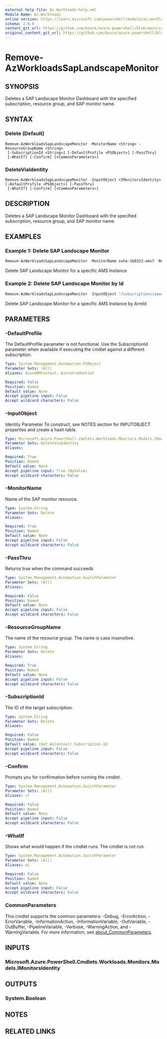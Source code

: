 ```yaml
---
external help file: Az.Workloads-help.xml
Module Name: Az.Workloads
online version: https://learn.microsoft.com/powershell/module/az.workloads/remove-azworkloadssaplandscapemonitor
schema: 2.0.0
content_git_url: https://github.com/Azure/azure-powershell/blob/main/src/Workloads/Workloads/help/Remove-AzWorkloadsSapLandscapeMonitor.md
original_content_git_url: https://github.com/Azure/azure-powershell/blob/main/src/Workloads/Workloads/help/Remove-AzWorkloadsSapLandscapeMonitor.md
---
```


# Remove-AzWorkloadsSapLandscapeMonitor

## SYNOPSIS
Deletes a SAP Landscape Monitor Dashboard with the specified subscription, resource group, and SAP monitor name.

## SYNTAX

### Delete (Default)
```
Remove-AzWorkloadsSapLandscapeMonitor -MonitorName <String> -ResourceGroupName <String>
 [-SubscriptionId <String>] [-DefaultProfile <PSObject>] [-PassThru]
 [-WhatIf] [-Confirm] [<CommonParameters>]
```

### DeleteViaIdentity
```
Remove-AzWorkloadsSapLandscapeMonitor -InputObject <IMonitorsIdentity> [-DefaultProfile <PSObject>] [-PassThru]
 [-WhatIf] [-Confirm] [<CommonParameters>]
```

## DESCRIPTION
Deletes a SAP Landscape Monitor Dashboard with the specified subscription, resource group, and SAP monitor name.

## EXAMPLES

### Example 1: Delete SAP Landscape Monitor
```powershell
Remove-AzWorkloadsSapLandscapeMonitor -MonitorName suha-160323-ams7 -ResourceGroupName suha-0802-rg1 -SubscriptionId aaaa0a0a-bb1b-cc2c-dd3d-eeeeee4e4e4e
```

Delete SAP Landscape Monitor for a specific AMS Instance

### Example 2: Delete SAP Landscape Monitor by Id
```powershell
Remove-AzWorkloadsSapLandscapeMonitor -InputObject "/subscriptions/aaaa0a0a-bb1b-cc2c-dd3d-eeeeee4e4e4e/resourceGroups/suha-0802-rg1/providers/Microsoft.Workloads/monitors/suha-0202-ams9/sapLandscapeMonitor/default"
```

Delete SAP Landscape Monitor for a specific AMS Instance by ArmId

## PARAMETERS

### -DefaultProfile
The DefaultProfile parameter is not functional.
Use the SubscriptionId parameter when available if executing the cmdlet against a different subscription.

```yaml
Type: System.Management.Automation.PSObject
Parameter Sets: (All)
Aliases: AzureRMContext, AzureCredential

Required: False
Position: Named
Default value: None
Accept pipeline input: False
Accept wildcard characters: False
```

### -InputObject
Identity Parameter
To construct, see NOTES section for INPUTOBJECT properties and create a hash table.

```yaml
Type: Microsoft.Azure.PowerShell.Cmdlets.Workloads.Monitors.Models.IMonitorsIdentity
Parameter Sets: DeleteViaIdentity
Aliases:

Required: True
Position: Named
Default value: None
Accept pipeline input: True (ByValue)
Accept wildcard characters: False
```

### -MonitorName
Name of the SAP monitor resource.

```yaml
Type: System.String
Parameter Sets: Delete
Aliases:

Required: True
Position: Named
Default value: None
Accept pipeline input: False
Accept wildcard characters: False
```

### -PassThru
Returns true when the command succeeds

```yaml
Type: System.Management.Automation.SwitchParameter
Parameter Sets: (All)
Aliases:

Required: False
Position: Named
Default value: None
Accept pipeline input: False
Accept wildcard characters: False
```

### -ResourceGroupName
The name of the resource group.
The name is case insensitive.

```yaml
Type: System.String
Parameter Sets: Delete
Aliases:

Required: True
Position: Named
Default value: None
Accept pipeline input: False
Accept wildcard characters: False
```

### -SubscriptionId
The ID of the target subscription.

```yaml
Type: System.String
Parameter Sets: Delete
Aliases:

Required: False
Position: Named
Default value: (Get-AzContext).Subscription.Id
Accept pipeline input: False
Accept wildcard characters: False
```

### -Confirm
Prompts you for confirmation before running the cmdlet.

```yaml
Type: System.Management.Automation.SwitchParameter
Parameter Sets: (All)
Aliases: cf

Required: False
Position: Named
Default value: None
Accept pipeline input: False
Accept wildcard characters: False
```

### -WhatIf
Shows what would happen if the cmdlet runs.
The cmdlet is not run.

```yaml
Type: System.Management.Automation.SwitchParameter
Parameter Sets: (All)
Aliases: wi

Required: False
Position: Named
Default value: None
Accept pipeline input: False
Accept wildcard characters: False
```

### CommonParameters
This cmdlet supports the common parameters: -Debug, -ErrorAction, -ErrorVariable, -InformationAction, -InformationVariable, -OutVariable, -OutBuffer, -PipelineVariable, -Verbose, -WarningAction, and -WarningVariable. For more information, see [about_CommonParameters](http://go.microsoft.com/fwlink/?LinkID=113216).

## INPUTS

### Microsoft.Azure.PowerShell.Cmdlets.Workloads.Monitors.Models.IMonitorsIdentity

## OUTPUTS

### System.Boolean

## NOTES

## RELATED LINKS
